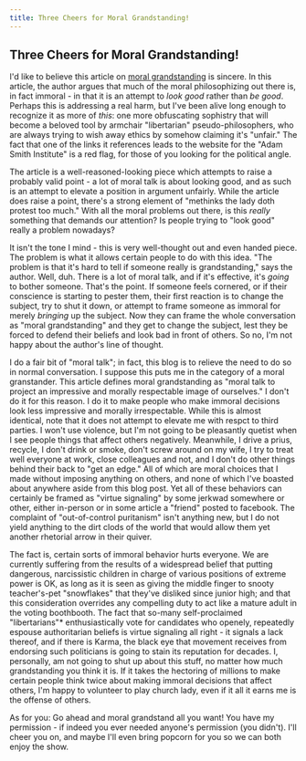 ```yaml
---
title: Three Cheers for Moral Grandstanding!
---
```


## Three Cheers for Moral Grandstanding!
I'd like to believe this article on [moral
grandstanding](https://aeon.co/ideas/moral-grandstanding-theres-a-lot-of-it-about-all-of-it-bad)
is sincere. In this article, the author argues that much of the moral
philosophizing out there is, in fact immoral - in that it is an
attempt to _look good_ rather than _be good_. Perhaps this is
addressing a real harm, but I've been alive long enough to recognize
it as more of _this_: one more obfuscating sophistry that will become
a beloved tool by armchair "libertarian" pseudo-philosophers, who are
always trying to wish away ethics by somehow claiming it's "unfair."
The fact that one of the links it references leads to the website for
the "Adam Smith Institute" is a red flag, for those of you looking for
the political angle.

The article is a well-reasoned-looking piece which attempts to raise a
probably valid point - a lot of moral talk is about looking good, and
as such is an attempt to elevate a position in argument unfairly.
While the article does raise a point, there's a strong
element of "methinks the lady doth protest too much." With all the
moral problems out there, is this _really_ something that demands our
attention? Is people trying to "look good" really a problem nowadays?

It isn't the tone I mind - this is very well-thought out and even
handed piece. The problem is what it allows certain people to do with
this idea. "The problem is that it's hard to tell if someone really is
grandstanding," says the author. Well, duh. There is a lot of moral
talk, and if it's effective, it's _going_ to bother someone. That's
the point. If someone feels cornered, or if their conscience is
starting to pester them, their first reaction is to change the
subject, try to shut it down, or attempt to frame someone as immoral
for merely _bringing_ up the subject. Now they can frame the whole
conversation as "moral grandstanding" and they get to change the
subject, lest they be forced to defend their beliefs and look bad in
front of others. So no, I'm not happy about the author's line of
thought.

I do a fair bit of "moral talk"; in fact, this blog is to relieve the
need to do so in normal conversation. I suppose this puts me in the
category of a moral granstander. This article defines moral
grandstanding as "moral talk to project an impressive and morally
respectable image of ourselves." I don't do it for this reason. I do
it to make people who make immoral decisions look less impressive and
morally irrespectable. While this is almost identical, note that it
does not attempt to elevate me with respct to third parties. I won't
use violence, but I'm not going to be pleasantly quetist when I see
people things that affect others negatively.  Meanwhile, I drive a
prius, recycle, I don't drink or smoke, don't screw around on my wife,
I try to treat well everyone at work, close colleagues and not, and I
don't do other things behind their back to "get an edge."  All of
which are moral choices that I made without imposing anything on
others, and none of which I've boasted about anywhere aside from this
blog post. Yet all of these behaviors can certainly be framed as
"virtue signaling" by some jerkwad somewhere or other, either
in-person or in some article a "friend" posted to facebook. The
complaint of "out-of-control puritanism" isn't anything new, but I do
not yield anything to the dirt clods of the world that would allow
them yet another rhetorial arrow in their quiver.

The fact is, certain sorts of immoral behavior hurts everyone. We are
currently suffering from the results of a widespread belief that
putting dangerous, narcissistic children in charge of various
positions of extreme power is OK, as long as it is seen as giving the
middle finger to snooty teacher's-pet "snowflakes" that they've
disliked since junior high; and that this consideration overrides any
compelling duty to act like a mature adult in the voting
boothbooth. The fact that so-many self-proclaimed "libertarians"*
enthusiastically vote for candidates who openely, repeatedly espouse
authoritarian beliefs is virtue signaling all right - it signals a
lack thereof, and if there is Karma, the black eye that movement
receives from endorsing such politicians is going to stain its
reputation for decades. I, personally, am not going to shut up about
this stuff, no matter how much grandstanding you think it is. If it
takes the hectoring of millions to make certain people think twice
about making immoral decisions that affect others, I'm happy to
volunteer to play church lady, even if it all it earns me is the
offense of others.

As for you: Go ahead and moral grandstand all you want! You have my
permission - if indeed you ever needed anyone's permission (you
didn't). I'll cheer you on, and maybe I'll even bring popcorn for you
so we can both enjoy the show.
